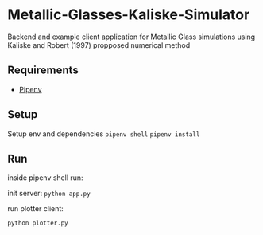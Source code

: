 # Metallic-Glasses-Kaliske-Simulator
Backend and example client application for Metallic Glass simulations using Kaliske and Robert (1997) propposed numerical method

## Requirements

 - [Pipenv](https://pypi.org/project/pipenv/)

## Setup

Setup env and dependencies
`pipenv shell`
`pipenv install`

## Run

inside pipenv shell run:

init server:
`python app.py`

run plotter client:

`python plotter.py`
